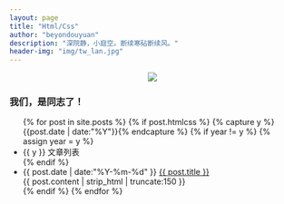 ```yaml
---
layout: page
title: "Html/Css"
author: "beyondouyuan"
description: "深院静，小庭空。断续寒砧断续风。"
header-img: "img/tw_lan.jpg"
---
```



<center>
    <p><img src="https://beyondouyuan.github.io/img/ouyuan.jpg" align="center"></p>
</center>


### 我们，是同志了！ ###

<!-- 文章列表 -->
<ul class="listing">
{% for post in site.posts %}
  {% if post.htmlcss %}
  <!-- 时间轴标记 -->
  	{% capture y %}{{post.date | date:"%Y"}}{% endcapture %}
	  {% if year != y %}
	    {% assign year = y %}
	    <li class="listing-seperator">{{ y }}  文章列表</li>
	  {% endif %}
	  <li class="listing-item">
	  <!-- 时间轴-标题 -->
	    <time datetime="{{ post.date | date:"%Y-%m-%d" }}">{{ post.date | date:"%Y-%m-%d" }}</time>
	    <a href="{{ post.url }}" title="{{ post.title }}">{{ post.title }}</a>
	  </li>
	  <!-- 内容预览 -->
	  <div class="post-content-preview">
            {{ post.content | strip_html | truncate:150 }}
      </div>
  {% endif %}
{% endfor %}
</ul>